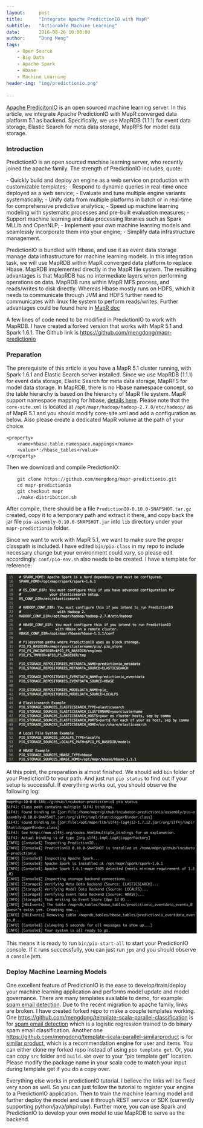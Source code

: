 ```yaml
---
layout:     post
title:      "Integrate Apache PredictionIO with MapR"
subtitle:   "Actionable Machine Learning"
date:       2016-08-26 10:00:00
author:     "Dong Meng"
tags:
    - Open Source
    - Big Data
    - Apache Spark
    - Hbase
    - Machine Learning
header-img: "img/predictionio.png"

---
```


<p><a href="http://predictionio.incubator.apache.org/">Apache PredicitonIO</a> is an open sourced machine learning server. In this article, we integrate Apache PredictionIO with MapR converged data platform 5.1 as backend. Specifically, we use  MapRDB (1.1.1) for event data storage, Elastic Search for meta data storage, MapRFS for model data storage. </p> 

<h3 class="section-heading">Introduction</h3>

<p>PredictionIO is an open sourced machine learning server, who recently joined the apache family. The strength of PredictionIO includes, quote:</p>
- Quickly build and deploy an engine as a web service on production with customizable templates;
- Respond to dynamic queries in real-time once deployed as a web service;
- Evaluate and tune multiple engine variants systematically;
- Unify data from multiple platforms in batch or in real-time for comprehensive predictive analytics;
- Speed up machine learning modeling with systematic processes and pre-built evaluation measures;
- Support machine learning and data processing libraries such as Spark MLLib and OpenNLP;
- Implement your own machine learning models and seamlessly incorporate them into your engine;
- Simplify data infrastructure management.

<p>PredictionIO is bundled with Hbase, and use it as event data storage manage data infrastructure for machine learning models. In this integration task, we will use MapRDB within MapR converged data platform to replace Hbase. MapRDB implemented directly in the MapR file system. The resulting advantages is that MapRDB has no intermediate layers when performing operations on data. MapRDB runs within MapR MFS process, and reads/writes to disk directly. Whereas Hbase mostly runs on HDFS, which it needs to communicate through JVM and HDFS further need to communicates with linux file system to perform reads/writes. Further advantages could be found here in <a href="http://maprdocs.mapr.com/home/MapROverview/c_maprdb_new.html">MapR doc</a></p>

<p>A few lines of code need to be modified in PredictionIO to work with MapRDB. I have created a forked version that works with MapR 5.1 and Spark 1.6.1. The Github link is <a href="https://github.com/mengdong/mapr-predictionio">https://github.com/mengdong/mapr-predictionio</a> </p>

<h3 class="section-heading">Preparation</h3>

<p>The prerequisite of this article is you have a MapR 5.1 cluster running, with Spark 1.6.1 and Elastic Search server installed. Since we use  MapRDB (1.1.1) for event data storage, Elastic Search for meta data storage, MapRFS for model data storage. In MapRDB, there is no Hbase namespace concept, so the table hierarchy is based on the hierarchy of MapR file system. MapR support namespace mapping for hbase, <a href="
http://maprdocs.mapr.com/home/MapR-DB/MappingTableNamespaceBetw_28870174-d3e64.html">details here</a>. Please note that the <code>core-site.xml</code> is located at <code>/opt/mapr/hadoop/hadoop-2.7.0/etc/hadoop/</code> as of MapR 5.1 and you should modify core-site.xml and add a configuration as below. Also please create a dedicated MapR volume at the path of your choice. </p>
<pre><code>&lt;property&gt;
    &lt;name&gt;hbase.table.namespace.mappings&lt;/name&gt;
    &lt;value&gt;*:/hbase_tables&lt;/value&gt;
&lt;/property&gt;
</code></pre>

<p>Then we download and compile PredictionIO:</p>
<pre><code>    git clone https://github.com/mengdong/mapr-predictionio.git
    cd mapr-predictionio 
    git checkout mapr
    ./make-distribution.sh
</code></pre>

<p>After compile, there should be a file <code>PredictionIO-0.10.0-SNAPSHOT.tar.gz</code> created, copy it to a temporary path and extract it there, and copy back the jar file <code>pio-assembly-0.10.0-SNAPSHOT.jar</code> into <code>lib</code> directory under your <code>mapr-predictionio</code> folder.</p>

<p>Since we want to work with MapR 5.1, we want to make sure the proper classpath is included. I have edited <code>bin/pio-class</code> in my repo to include necessary change but your environment could vary, so please edit accordingly. <code>conf/pio-env.sh</code> also needs to be created. I have a template for reference:</p>

<img class="shadow" src="/img/predictionio/pio-env.png" />

<p>At this point, the preparation is almost finished. We should add <code>bin</code> folder of your PredictionIO to your path. And just run <code>pio status</code> to find out if your setup is successful. If everything works out, you should observe the following log:</p>

<img class="shadow" src="/img/predictionio/success.png" />

<p>This means it is ready to run <code>bin/pio-start-all</code> to start your PredictionIO console. If it runs successfully, you can just run <code>jps</code> and you should observe a <code>console</code> jvm.</p>

<h3 class="section-heading">Deploy Machine Learning Models</h3>

<p>One excellent feature of PredictionIO is the ease to develop/train/deploy your machine learning application and performs model update and model governance. There are many templates available to demo, for example: <a href="http://predictionio.incubator.apache.org/demo/textclassification/">spam email detection</a>. Due to the recent migration to apache family, links are broken. I have created forked repo to make a couple templates working. One <a href="https://github.com/mengdong/template-scala-parallel-classification">https://github.com/mengdong/template-scala-parallel-classification</a> is for <a href="http://predictionio.incubator.apache.org/demo/textclassification/">spam email detection</a> which is a logistic regression trained to do binary spam email classification. Another one <a href="https://github.com/mengdong/template-scala-parallel-similarproduct">https://github.com/mengdong/template-scala-parallel-similarproduct</a> is for <a href="http://predictionio.incubator.apache.org/templates/similarproduct/quickstart/">similar product</a>, which is a recommendation engine for user and items. You can either clone my forked repo instead of using <code>pio template get</code>. Or, you can copy <code>src</code> folder and <code>build.sbt</code> over to your “pio template get” location. Please modify the package name in your scala code to match your input during template get if you do a copy over.</p>

<p>Everything else works in predictionIO tutorial. I believe the links will be fixed very soon as well. So you can just follow the tutorial to register your engine to a PredictionIO application. Then to train the machine learning model and further deploy the model and use it through REST service or SDK (currently supporting python/java/php/ruby). Further more, you can use Spark and PredictionIO to develop your own model to use MapRDB to serve as the backend. </p>




